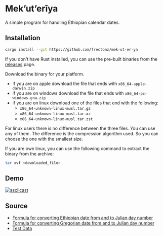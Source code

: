 # Mek’ut’erīya

A simple program for handling Ethiopian calendar dates.

## Installation

```sh
cargo install --git https://github.com/frectonz/mek-ut-er-ya
```

If you don't have Rust installed, you can use the pre-built binaries from the [releases](https://github.com/frectonz/mek-ut-er-ya/releases) page.

Download the binary for your platform.

- If you are on apple download the file that ends with `x86_64-apple-darwin.zip`
- If you are on windows download the file that ends with `x86_64-pc-windows-gnu.zip`
- If you are on linux download one of the files that end with the following:
  - `x86_64-unknown-linux-musl.tar.gz`
  - `x86_64-unknown-linux-musl.tar.xz`
  - `x86_64-unknown-linux-musl.tar.zst`

For linux users there is no difference between the three files. You can use any of them. The difference is the compression algorithm used. So you can choose the one with the smallest size.

If you are own linux, you can use the following command to extract the binary from the archive:

```sh
tar xvf <downloaded_file>
```

## Demo

[![asciicast](https://asciinema.org/a/539058.svg)](https://asciinema.org/a/539058)

## Source

- [Formula for converting Ethiopian date from and to Julian day number](https://www.geez.org/Calendars/)
- [Formula for converting Gregorian date from and to Julian day number](https://quasar.as.utexas.edu/BillInfo/JulianDatesG.html)
- [Test Data](https://www.geez.org/Calendars/EthiopicCalendarTest.java)
